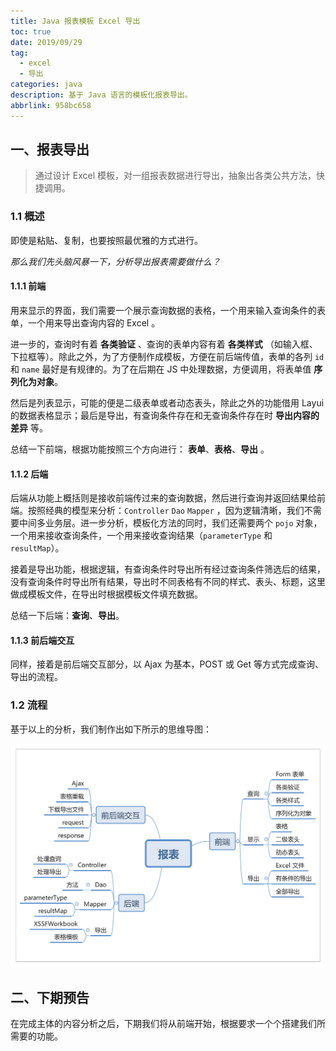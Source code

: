 ```yaml
---
title: Java 报表模板 Excel 导出
toc: true
date: 2019/09/29
tag:
  - excel
  - 导出
categories: java
description: 基于 Java 语言的模板化报表导出。
abbrlink: 958bc658
---
```


## 一、报表导出

> 通过设计 Excel 模板，对一组报表数据进行导出，抽象出各类公共方法，快捷调用。

### 1.1 概述

即使是粘贴、复制，也要按照最优雅的方式进行。

*那么我们先头脑风暴一下，分析导出报表需要做什么？*

#### 1.1.1 前端

用来显示的界面，我们需要一个展示查询数据的表格，一个用来输入查询条件的表单，一个用来导出查询内容的 Excel 。

进一步的，查询时有着 **各类验证** 、查询的表单内容有着 **各类样式** （如输入框、下拉框等）。除此之外，为了方便制作成模板，方便在前后端传值，表单的各列 `id` 和 `name` 最好是有规律的。为了在后期在 JS 中处理数据，方便调用，将表单值 **序列化为对象**。

然后是列表显示，可能的便是二级表单或者动态表头，除此之外的功能借用 Layui 的数据表格显示；最后是导出，有查询条件存在和无查询条件存在时 **导出内容的差异** 等。

总结一下前端，根据功能按照三个方向进行： **表单**、**表格**、**导出** 。

#### 1.1.2 后端

后端从功能上概括则是接收前端传过来的查询数据，然后进行查询并返回结果给前端。按照经典的模型来分析：`Controller` `Dao` `Mapper` ，因为逻辑清晰，我们不需要中间多业务层。进一步分析，模板化方法的同时，我们还需要两个 `pojo` 对象，一个用来接收查询条件，一个用来接收查询结果（`parameterType` 和 `resultMap`）。

接着是导出功能，根据逻辑，有查询条件时导出所有经过查询条件筛选后的结果，没有查询条件时导出所有结果，导出时不同表格有不同的样式、表头、标题，这里做成模板文件，在导出时根据模板文件填充数据。

总结一下后端：**查询**、**导出**。

#### 1.1.3 前后端交互

同样，接着是前后端交互部分，以 Ajax 为基本，POST 或 Get 等方式完成查询、导出的流程。

### 1.2 流程

基于以上的分析，我们制作出如下所示的思维导图：

![流程](../../static/Java报表模板导出.assets/report.jpg)

## 二、下期预告

在完成主体的内容分析之后，下期我们将从前端开始，根据要求一个个搭建我们所需要的功能。
